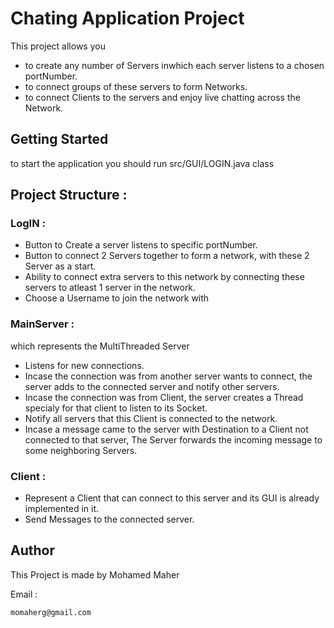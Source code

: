# Chating Application Project

This project allows you 

* to create any number of Servers inwhich each server listens to a chosen portNumber.
* to connect groups of these servers to form Networks.
* to connect Clients to the servers and enjoy live chatting across the Network.

## Getting Started 

to start the application you should run src/GUI/LOGIN.java class 

## Project Structure :

### LogIN :

* Button to Create a server listens to  specific portNumber.
* Button to connect 2 Servers together to form a network, with these 2 Server as a start.
* Ability to connect extra servers to this network by connecting these servers to atleast 1 server in the network.
* Choose a Username to join the network with

### MainServer :

which represents the MultiThreaded Server

* Listens for new connections.
* Incase the connection was from another server wants to connect, the server adds to the connected server and notify other servers.
* Incase the connection was from Client, the server creates a Thread specialy for that client to listen to its Socket.
* Notify all servers that this Client is connected to the network.
* Incase a message came to the server with Destination to a Client not connected to that server, The Server forwards the incoming message to some neighboring Servers.


### Client :

* Represent a Client that can connect to this server and its GUI is already implemented in it.
* Send Messages to the connected server.

## Author 

This Project is made by Mohamed Maher

Email : 

```
momaherg@gmail.com
```

